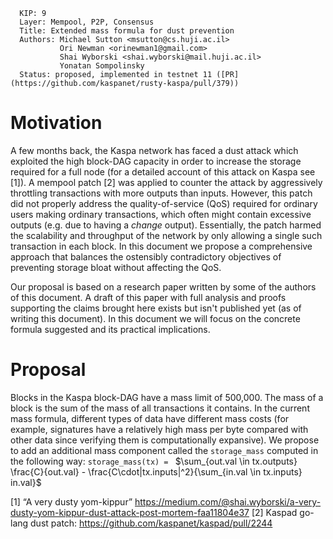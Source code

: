 ```
  KIP: 9
  Layer: Mempool, P2P, Consensus
  Title: Extended mass formula for dust prevention
  Authors: Michael Sutton <msutton@cs.huji.ac.il>
           Ori Newman <orinewman1@gmail.com>
           Shai Wyborski <shai.wyborski@mail.huji.ac.il>
           Yonatan Sompolinsky
  Status: proposed, implemented in testnet 11 ([PR](https://github.com/kaspanet/rusty-kaspa/pull/379))
```

# Motivation
A few months back, the Kaspa network has faced a dust attack which exploited the high block-DAG capacity in order to increase the storage required for a full node (for a detailed account of this attack on Kaspa see [1]). A mempool patch [2] was applied to counter the attack by aggressively throttling transactions with more outputs than inputs. However, this patch did not properly address the quality-of-service (QoS) required for ordinary users making ordinary transactions, which often might contain excessive outputs (e.g. due to having a *change* output). Essentially, the patch harmed the scalability and throughput of the network by only allowing a single such transaction in each block. In this document we propose a comprehensive approach that balances the ostensibly contradictory objectives of preventing storage bloat without affecting the QoS.

Our proposal is based on a research paper written by some of the authors of this document. A draft of this paper with full analysis and proofs supporting the claims brought here exists but isn't published yet (as of writing this document). In this document we will focus on the concrete formula suggested and its practical implications.  

# Proposal
Blocks in the Kaspa block-DAG have a mass limit of 500,000. The mass of a block is the sum of the mass of all transactions it contains. In the current mass formula, different
types of data have different mass costs (for example, signatures have a relatively high mass per byte compared with other data since verifying them is computationally expansive). We propose to add an additional mass component called the `storage_mass` computed in the following way: `storage_mass(tx) = ` $\sum_{out.val  \in  tx.outputs} \frac{C}{out.val} - \frac{C\cdot|tx.inputs|^2}{\sum_{in.val \in tx.inputs} in.val}$   


[1] “A very dusty yom-kippur” https://medium.com/@shai.wyborski/a-very-dusty-yom-kippur-dust-attack-post-mortem-faa11804e37
[2] Kaspad go-lang dust patch: https://github.com/kaspanet/kaspad/pull/2244